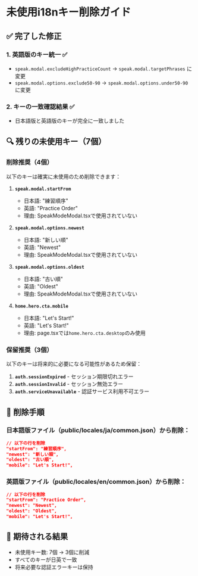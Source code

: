 # 未使用i18nキー削除ガイド

## ✅ 完了した修正

### 1. 英語版のキー統一 ✅
- `speak.modal.excludeHighPracticeCount` → `speak.modal.targetPhrases` に変更
- `speak.modal.options.exclude50-90` → `speak.modal.options.under50-90` に変更

### 2. キーの一致確認結果 ✅
- 日本語版と英語版のキーが完全に一致しました

## 🔍 残りの未使用キー（7個）

### 削除推奨（4個）
以下のキーは確実に未使用のため削除できます：

1. **`speak.modal.startFrom`** 
   - 日本語: "練習順序"
   - 英語: "Practice Order"
   - 理由: SpeakModeModal.tsxで使用されていない

2. **`speak.modal.options.newest`**
   - 日本語: "新しい順"  
   - 英語: "Newest"
   - 理由: SpeakModeModal.tsxで使用されていない

3. **`speak.modal.options.oldest`**
   - 日本語: "古い順"
   - 英語: "Oldest"  
   - 理由: SpeakModeModal.tsxで使用されていない

4. **`home.hero.cta.mobile`**
   - 日本語: "Let's Start!"
   - 英語: "Let's Start!"
   - 理由: page.tsxでは`home.hero.cta.desktop`のみ使用

### 保留推奨（3個）
以下のキーは将来的に必要になる可能性があるため保留：

1. **`auth.sessionExpired`** - セッション期限切れエラー
2. **`auth.sessionInvalid`** - セッション無効エラー  
3. **`auth.serviceUnavailable`** - 認証サービス利用不可エラー

## 📝 削除手順

### 日本語版ファイル（public/locales/ja/common.json）から削除：
```json
// 以下の行を削除
"startFrom": "練習順序",
"newest": "新しい順",
"oldest": "古い順",  
"mobile": "Let's Start!",
```

### 英語版ファイル（public/locales/en/common.json）から削除：
```json  
// 以下の行を削除
"startFrom": "Practice Order",
"newest": "Newest",
"oldest": "Oldest",
"mobile": "Let's Start!",
```

## 🎯 期待される結果
- 未使用キー数: 7個 → 3個に削減
- すべてのキーが日英で一致
- 将来必要な認証エラーキーは保持

